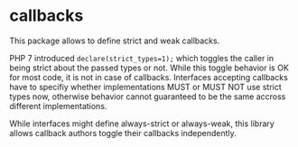 # callbacks

This package allows to define strict and weak callbacks.

PHP 7 introduced `declare(strict_types=1);` which toggles the caller in being strict about the passed types or not. While this toggle behavior is OK for most code, it is not in case of callbacks. Interfaces accepting callbacks have to specifiy whether implementations MUST or MUST NOT use strict types now, otherwise behavior cannot guaranteed to be the same accross different implementations.

While interfaces might define always-strict or always-weak, this library allows callback authors toggle their callbacks independently.
